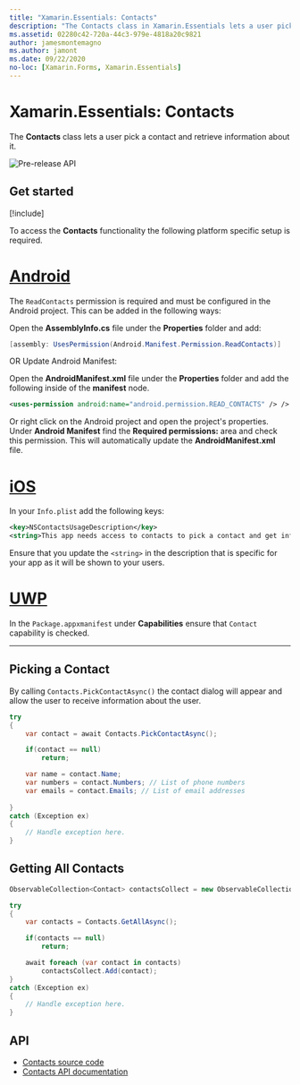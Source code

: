 ```yaml
---
title: "Xamarin.Essentials: Contacts"
description: "The Contacts class in Xamarin.Essentials lets a user pick a contact and retrieve information about it."
ms.assetid: 02280c42-720a-44c3-979e-4818a20c9821
author: jamesmontemagno
ms.author: jamont
ms.date: 09/22/2020
no-loc: [Xamarin.Forms, Xamarin.Essentials]
---
```


# Xamarin.Essentials: Contacts

The **Contacts** class lets a user pick a contact and retrieve information about it.

![Pre-release API](~/media/shared/preview.png)

## Get started

[!include[](~/essentials/includes/get-started.md)]

To access the **Contacts** functionality the following platform specific setup is required.

# [Android](#tab/android)

The `ReadContacts` permission is required and must be configured in the Android project. This can be added in the following ways:

Open the **AssemblyInfo.cs** file under the **Properties** folder and add:

```csharp
[assembly: UsesPermission(Android.Manifest.Permission.ReadContacts)]
```

OR Update Android Manifest:

Open the **AndroidManifest.xml** file under the **Properties** folder and add the following inside of the **manifest** node.

```xml
<uses-permission android:name="android.permission.READ_CONTACTS" /> />
```

Or right click on the Android project and open the project's properties. Under **Android Manifest** find the **Required permissions:** area and check this permission. This will automatically update the **AndroidManifest.xml** file.

# [iOS](#tab/ios)

In your `Info.plist` add the following keys:

```xml
<key>NSContactsUsageDescription</key>
<string>This app needs access to contacts to pick a contact and get info.</string>
```

Ensure that you update the `<string>` in the description that is specific for your app as it will be shown to your users.

# [UWP](#tab/uwp)

In the `Package.appxmanifest` under **Capabilities** ensure that `Contact` capability is checked.

-----

## Picking a Contact

By calling `Contacts.PickContactAsync()` the contact dialog will appear and allow the user to receive information about the user.


```csharp
try
{
    var contact = await Contacts.PickContactAsync();

    if(contact == null)
        return;

    var name = contact.Name;
    var numbers = contact.Numbers; // List of phone numbers
    var emails = contact.Emails; // List of email addresses 
    
}
catch (Exception ex)
{
    // Handle exception here.
}
```

## Getting All Contacts

```csharp
ObservableCollection<Contact> contactsCollect = new ObservableCollection<Contact>();

try
{
    var contacts = Contacts.GetAllAsync();

    if(contacts == null)
        return;

    await foreach (var contact in contacts)
        contactsCollect.Add(contact);
}
catch (Exception ex)
{
    // Handle exception here.
}
```

## API

- [Contacts source code](https://github.com/xamarin/Essentials/tree/main/Xamarin.Essentials/Contacts)
- [Contacts API documentation](xref:Xamarin.Essentials.Contacts)
